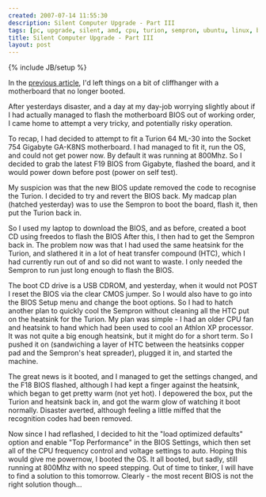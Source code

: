 ```yaml
---
created: 2007-07-14 11:55:30
description: Silent Computer Upgrade - Part III
tags: [pc, upgrade, silent, amd, cpu, turion, sempron, ubuntu, linux, bootdisk, gigabyte, motherboard, freedos]
title: Silent Computer Upgrade - Part III
layout: post
---
```

{% include JB/setup %}

In the [previous article](/2007/06/13/silent-computer-upgrade-part-ii), I'd left things on a bit of cliffhanger with a motherboard that no longer booted.

After yesterdays disaster, and a day at my day-job worrying slightly about if I had actually managed to flash the motherboard BIOS out of working order, I came home to attempt a very tricky, and potentially risky operation.
  
To recap, I had decided to attempt to fit a Turion 64 ML-30 into the Socket 754 Gigabyte GA-K8NS motherboard.
I had managed to fit it, run the OS, and could not get power now.
By default it was running at 800Mhz. So I decided to grab the latest F19 BIOS from Gigabyte, flashed the board, and it would power down before post (power on self test). 

My suspicion was that the new BIOS update removed the code to recognise the Turion.
I decided to try and revert the BIOS back. My madcap plan (hatched yesterday) was to use the Sempron to boot the board, flash it, then put the Turion back in.

So I used my laptop to download the BIOS, and as before, created a boot CD using freedos to flash the BIOS
After this, I then had to get the Sempron back in.
The problem now was that I had used the same heatsink for the Turion, and slathered it in a lot of heat transfer compound (HTC), which I had currently run out of and so did not want to waste.
I only needed the Sempron to run just long enough to flash the BIOS.
  
The boot CD drive is a USB CDROM, and yesterday, when it would not POST I reset the BIOS via the clear CMOS jumper.
So I would also have to go into the BIOS Setup menu and change the boot options.
So I had to hatch another plan to quickly cool the Sempron without cleaning all the HTC put on the heatsink for the Turion.
My plan was simple - I had an older CPU fan and heatsink to hand which had been used to cool an Athlon XP processor.
It was not quite a big enough heatsink, but it might do for a short term.
So I pushed it on (sandwiching a layer of HTC between the heatsinks copper pad and the Sempron's heat spreader), plugged it in, and started the machine.
  
The great news is it booted, and I managed to get the settings changed, and the F18 BIOS flashed, although I had kept a finger against the heatsink, which began to get pretty warm (not yet hot).
I depowered the box, put the Turion and heatsink back in, and got the warm glow of watching it boot normally.
Disaster averted, although feeling a little miffed that the recognition codes had been removed.

Now since I had reflashed, I decided to hit the "load optimized defaults" option and enable "Top Performance" in the BIOS Settings, which then set all of the CPU frequency control and voltage settings to auto.
Hoping this would give me powernow, I booted the OS.
It all booted, but sadly, still running at 800Mhz with no speed stepping. Out of time to tinker, I will have to find a solution to this tomorrow.
Clearly - the most recent BIOS is not the right solution though...
